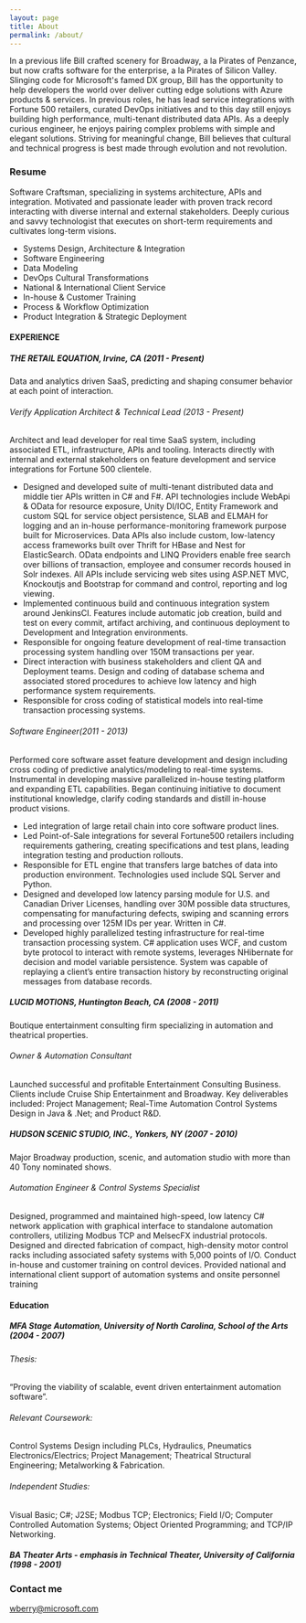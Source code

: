```yaml
---
layout: page
title: About
permalink: /about/
---
```


In a previous life Bill crafted scenery for Broadway, a la Pirates of Penzance, but now crafts software for the enterprise, a la Pirates of Silicon Valley.  Slinging code for Microsoft's famed DX group, Bill has the opportunity to help developers the world over deliver cutting edge solutions with Azure products &amp; services.  In previous roles, he has lead service integrations with Fortune 500 retailers, curated DevOps initiatives and to this day still enjoys building high performance, multi-tenant distributed data APIs.  As a deeply curious engineer, he enjoys pairing complex problems with simple and elegant solutions. Striving for meaningful change, Bill believes that cultural and technical progress is best made through evolution and not revolution. 

### Resume

Software Craftsman, specializing in systems architecture, APIs and integration. Motivated and passionate leader with proven track record interacting with diverse internal and external stakeholders.  Deeply curious and savvy technologist that executes on short-term requirements and cultivates long-term visions.
* Systems Design, Architecture &amp; Integration
* Software Engineering
* Data Modeling
* DevOps Cultural Transformations
* National &amp; International Client Service
* In-house &amp; Customer Training
* Process &amp; Workflow Optimization
* Product Integration &amp; Strategic Deployment

#### EXPERIENCE

##### THE RETAIL EQUATION, Irvine, CA (2011 - Present)
Data and analytics driven SaaS, predicting and shaping consumer behavior at each point of interaction.

###### Verify Application Architect &amp; Technical Lead  (2013 - Present)
Architect and lead developer for real time SaaS system, including associated ETL, infrastructure, APIs and tooling. Interacts directly with internal and external stakeholders on feature development and service integrations for Fortune 500 clientele.

* Designed and developed suite of multi-tenant distributed data and middle tier APIs written in C# and F#. API technologies include WebApi &amp; OData for resource exposure, Unity DI/IOC, Entity Framework and custom SQL for service object persistence, SLAB and ELMAH for logging and an in-house performance-monitoring framework purpose built for Microservices. Data APIs also include custom, low-latency access frameworks built over Thrift for HBase and Nest for ElasticSearch.  OData endpoints and LINQ Providers enable free search over billions of transaction, employee and consumer records housed in Solr indexes. All APIs include servicing web sites using ASP.NET MVC, Knockoutjs and Bootstrap for command and control, reporting and log viewing.
* Implemented continuous build and continuous integration system around JenkinsCI.  Features include automatic job creation, build and test on every commit, artifact archiving, and continuous deployment to Development and Integration environments.
* Responsible for ongoing feature development of real-time transaction processing system handling over 150M transactions per year. 
* Direct interaction with business stakeholders and client QA and Deployment teams. Design and coding of database schema and associated stored procedures to achieve low latency and high performance system requirements.
* Responsible for cross coding of statistical models into real-time transaction processing systems.

###### Software Engineer(2011 - 2013)
Performed core software asset feature development and design including cross coding of predictive analytics/modeling to real-time systems. Instrumental in developing massive parallelized in-house testing platform and expanding ETL capabilities. Began continuing initiative to document institutional knowledge, clarify coding standards and distill in-house product visions.

* Led integration of large retail chain into core software product lines.
* Led Point-of-Sale integrations for several Fortune500 retailers including requirements gathering, creating specifications and test plans, leading integration testing and production rollouts.
* Responsible for ETL engine that transfers large batches of data into production environment. Technologies used include SQL Server and Python.
* Designed and developed low latency parsing module for U.S. and Canadian Driver Licenses, handling over 30M possible data structures, compensating for manufacturing defects, swiping and scanning errors and processing over 125M IDs per year.  Written in C#.
* Developed highly parallelized testing infrastructure for real-time transaction processing system. C# application uses WCF, and custom byte protocol to interact with remote systems, leverages NHibernate for decision and model variable persistence. System was capable of replaying a client’s entire transaction history by reconstructing original messages from database records.

##### LUCID MOTIONS, Huntington Beach, CA (2008 - 2011)
Boutique entertainment consulting firm specializing in automation and theatrical properties.

###### Owner &amp; Automation Consultant
Launched successful and profitable Entertainment Consulting Business. Clients include Cruise Ship Entertainment and Broadway. Key deliverables included: Project Management; Real-Time Automation Control Systems Design in Java &amp; .Net; and Product R&amp;D.

##### HUDSON SCENIC STUDIO, INC., Yonkers, NY (2007 - 2010)
Major Broadway production, scenic, and automation studio with more than 40 Tony nominated shows.

###### Automation Engineer &amp; Control Systems Specialist
Designed, programmed and maintained high-speed, low latency C# network application with graphical interface to standalone automation controllers, utilizing Modbus TCP and MelsecFX industrial protocols. Designed and directed fabrication of compact, high-density motor control racks including associated safety systems with 5,000 points of I/O. Conduct in-house and customer training on control devices. Provided national and international client support of automation systems and onsite personnel training

#### Education

##### MFA  Stage Automation, University of North Carolina, School of the Arts (2004 - 2007)

###### Thesis: 
“Proving the viability of scalable, event driven entertainment automation software”.

###### Relevant Coursework: 
Control Systems Design including PLCs, Hydraulics, Pneumatics Electronics/Electrics; Project Management; Theatrical Structural Engineering; Metalworking &amp; Fabrication.

###### Independent Studies: 
Visual Basic; C#; J2SE; Modbus TCP; Electronics; Field I/O; Computer Controlled Automation Systems; Object Oriented Programming; and TCP/IP Networking.

##### BA      Theater Arts - emphasis in Technical Theater, University of California (1998 - 2001)

### Contact me

[wberry@microsoft.com](mailto:wberry@microsoft.com)